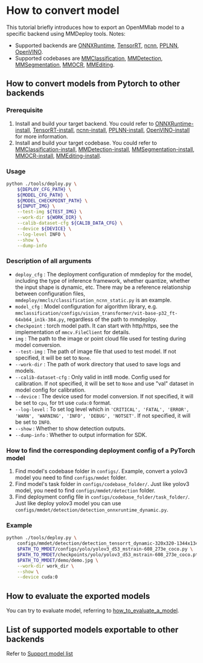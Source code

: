 # How to convert model

This tutorial briefly introduces how to export an OpenMMlab model to a specific backend using MMDeploy tools.
Notes:

- Supported backends are [ONNXRuntime](../05-supported-backends/onnxruntime.md), [TensorRT](../05-supported-backends/tensorrt.md), [ncnn](../05-supported-backends/ncnn.md), [PPLNN](../05-supported-backends/pplnn.md), [OpenVINO](../05-supported-backends/openvino.md).
- Supported codebases are [MMClassification](../04-supported-codebases/mmcls.md), [MMDetection](../04-supported-codebases/mmdet.md), [MMSegmentation](../04-supported-codebases/mmseg.md), [MMOCR](../04-supported-codebases/mmocr.md), [MMEditing](../04-supported-codebases/mmedit.md).

## How to convert models from Pytorch to other backends

### Prerequisite

1. Install and build your target backend. You could refer to [ONNXRuntime-install](../05-supported-backends/onnxruntime.md), [TensorRT-install](../05-supported-backends/tensorrt.md), [ncnn-install](../05-supported-backends/ncnn.md), [PPLNN-install](../05-supported-backends/pplnn.md), [OpenVINO-install](../05-supported-backends/openvino.md) for more information.
2. Install and build your target codebase. You could refer to [MMClassification-install](https://github.com/open-mmlab/mmclassification/blob/master/docs/en/install.md), [MMDetection-install](https://github.com/open-mmlab/mmdetection/blob/master/docs/en/get_started.md), [MMSegmentation-install](https://github.com/open-mmlab/mmsegmentation/blob/master/docs/en/get_started.md#installation), [MMOCR-install](https://mmocr.readthedocs.io/en/latest/install.html), [MMEditing-install](https://github.com/open-mmlab/mmediting/blob/master/docs/en/install.md).

### Usage

```bash
python ./tools/deploy.py \
    ${DEPLOY_CFG_PATH} \
    ${MODEL_CFG_PATH} \
    ${MODEL_CHECKPOINT_PATH} \
    ${INPUT_IMG} \
    --test-img ${TEST_IMG} \
    --work-dir ${WORK_DIR} \
    --calib-dataset-cfg ${CALIB_DATA_CFG} \
    --device ${DEVICE} \
    --log-level INFO \
    --show \
    --dump-info
```

### Description of all arguments

- `deploy_cfg` : The deployment configuration of mmdeploy for the model, including the type of inference framework, whether quantize, whether the input shape is dynamic, etc. There may be a reference relationship between configuration files, `mmdeploy/mmcls/classification_ncnn_static.py` is an example.
- `model_cfg` : Model configuration for algorithm library, e.g. `mmclassification/configs/vision_transformer/vit-base-p32_ft-64xb64_in1k-384.py`, regardless of the path to mmdeploy.
- `checkpoint` : torch model path. It can start with http/https, see the implementation of `mmcv.FileClient` for details.
- `img` : The path to the image or point cloud file used for testing during model conversion.
- `--test-img` : The path of image file that used to test model. If not specified, it will be set to `None`.
- `--work-dir` : The path of work directory that used to save logs and models.
- `--calib-dataset-cfg` : Only valid in int8 mode. Config used for calibration. If not specified, it will be set to `None` and  use "val" dataset in model config for calibration.
- `--device` : The device used for model conversion. If not specified, it will be set to `cpu`, for trt use `cuda:0` format.
- `--log-level` : To set log level which in `'CRITICAL', 'FATAL', 'ERROR', 'WARN', 'WARNING', 'INFO', 'DEBUG', 'NOTSET'`. If not specified, it will be set to `INFO`.
- `--show` : Whether to show detection outputs.
- `--dump-info` : Whether to output information for SDK.

### How to find the corresponding deployment config of a PyTorch model

1. Find model's codebase folder in `configs/`. Example, convert a yolov3 model you need to find `configs/mmdet` folder.
2. Find model's task folder in `configs/codebase_folder/`. Just like yolov3 model, you need to find `configs/mmdet/detection` folder.
3. Find deployment config file in `configs/codebase_folder/task_folder/`. Just like deploy yolov3 model you can use `configs/mmdet/detection/detection_onnxruntime_dynamic.py`.

### Example

```bash
python ./tools/deploy.py \
    configs/mmdet/detection/detection_tensorrt_dynamic-320x320-1344x1344.py \
    $PATH_TO_MMDET/configs/yolo/yolov3_d53_mstrain-608_273e_coco.py \
    $PATH_TO_MMDET/checkpoints/yolo/yolov3_d53_mstrain-608_273e_coco.pth \
    $PATH_TO_MMDET/demo/demo.jpg \
    --work-dir work_dir \
    --show \
    --device cuda:0
```

## How to evaluate the exported models

You can try to evaluate model, referring to [how_to_evaluate_a_model](profile_model.md).

## List of supported models exportable to other backends

Refer to [Support model list](../03-benchmark/supported_models.md)
